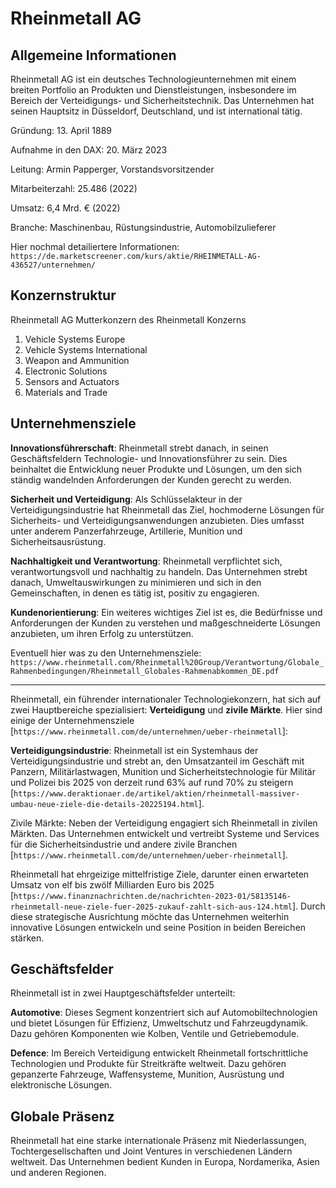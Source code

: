 # Rheinmetall AG

## Allgemeine Informationen

Rheinmetall AG ist ein deutsches Technologieunternehmen mit einem breiten Portfolio an Produkten und Dienstleistungen, insbesondere im Bereich der Verteidigungs- und Sicherheitstechnik. Das Unternehmen hat seinen Hauptsitz in Düsseldorf, Deutschland, und ist international tätig.

Gründung: 13. April 1889

Aufnahme in den DAX: 20. März 2023

Leitung: Armin Papperger, Vorstandsvorsitzender

Mitarbeiterzahl: 25.486 (2022)

Umsatz: 6,4 Mrd. € (2022)

Branche: Maschinenbau, Rüstungsindustrie, Automobilzulieferer

Hier nochmal detailiertere Informationen: `https://de.marketscreener.com/kurs/aktie/RHEINMETALL-AG-436527/unternehmen/`

## Konzernstruktur

Rheinmetall AG Mutterkonzern des Rheinmetall Konzerns

1. Vehicle Systems Europe
2. Vehicle Systems International
3. Weapon and Ammunition
4. Electronic Solutions
5. Sensors and Actuators
6. Materials and Trade

## Unternehmensziele

**Innovationsführerschaft**: Rheinmetall strebt danach, in seinen Geschäftsfeldern Technologie- und Innovationsführer zu sein. Dies beinhaltet die Entwicklung neuer Produkte und Lösungen, um den sich ständig wandelnden Anforderungen der Kunden gerecht zu werden.

**Sicherheit und Verteidigung**: Als Schlüsselakteur in der Verteidigungsindustrie hat Rheinmetall das Ziel, hochmoderne Lösungen für Sicherheits- und Verteidigungsanwendungen anzubieten. Dies umfasst unter anderem Panzerfahrzeuge, Artillerie, Munition und Sicherheitsausrüstung.

**Nachhaltigkeit und Verantwortung**: Rheinmetall verpflichtet sich, verantwortungsvoll und nachhaltig zu handeln. Das Unternehmen strebt danach, Umweltauswirkungen zu minimieren und sich in den Gemeinschaften, in denen es tätig ist, positiv zu engagieren.

**Kundenorientierung**: Ein weiteres wichtiges Ziel ist es, die Bedürfnisse und Anforderungen der Kunden zu verstehen und maßgeschneiderte Lösungen anzubieten, um ihren Erfolg zu unterstützen.

Eventuell hier was zu den Unternehmensziele: `https://www.rheinmetall.com/Rheinmetall%20Group/Verantwortung/Globale_Rahmenbedingungen/Rheinmetall_Globales-Rahmenabkommen_DE.pdf`

-----------------

Rheinmetall, ein führender internationaler Technologiekonzern, hat sich auf zwei Hauptbereiche spezialisiert: **Verteidigung** und **zivile Märkte**. Hier sind einige der Unternehmensziele [`https://www.rheinmetall.com/de/unternehmen/ueber-rheinmetall`]:

**Verteidigungsindustrie**: Rheinmetall ist ein Systemhaus der Verteidigungsindustrie und strebt an, den Umsatzanteil im Geschäft mit Panzern, Militärlastwagen, Munition und Sicherheitstechnologie für Militär und Polizei bis 2025 von derzeit rund 63% auf rund 70% zu steigern [`https://www.deraktionaer.de/artikel/aktien/rheinmetall-massiver-umbau-neue-ziele-die-details-20225194.html`].

Zivile Märkte: Neben der Verteidigung engagiert sich Rheinmetall in zivilen Märkten. Das Unternehmen entwickelt und vertreibt Systeme und Services für die Sicherheitsindustrie und andere zivile Branchen [`https://www.rheinmetall.com/de/unternehmen/ueber-rheinmetall`].

Rheinmetall hat ehrgeizige mittelfristige Ziele, darunter einen erwarteten Umsatz von elf bis zwölf Milliarden Euro bis 2025 [`https://www.finanznachrichten.de/nachrichten-2023-01/58135146-rheinmetall-neue-ziele-fuer-2025-zukauf-zahlt-sich-aus-124.html`]. Durch diese strategische Ausrichtung möchte das Unternehmen weiterhin innovative Lösungen entwickeln und seine Position in beiden Bereichen stärken.

## Geschäftsfelder

Rheinmetall ist in zwei Hauptgeschäftsfelder unterteilt:

**Automotive**: Dieses Segment konzentriert sich auf Automobiltechnologien und bietet Lösungen für Effizienz, Umweltschutz und Fahrzeugdynamik. Dazu gehören Komponenten wie Kolben, Ventile und Getriebemodule.

**Defence**: Im Bereich Verteidigung entwickelt Rheinmetall fortschrittliche Technologien und Produkte für Streitkräfte weltweit. Dazu gehören gepanzerte Fahrzeuge, Waffensysteme, Munition, Ausrüstung und elektronische Lösungen.

## Globale Präsenz

Rheinmetall hat eine starke internationale Präsenz mit Niederlassungen, Tochtergesellschaften und Joint Ventures in verschiedenen Ländern weltweit. Das Unternehmen bedient Kunden in Europa, Nordamerika, Asien und anderen Regionen.


